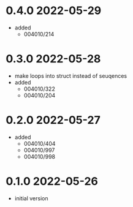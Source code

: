 # 0.4.0 2022-05-29

* added
  * 004010/214

# 0.3.0 2022-05-28

* make loops into struct instead of seuqences
* added
  * 004010/322
  * 004010/204

# 0.2.0 2022-05-27

* added
  * 004010/404
  * 004010/997
  * 004010/998

# 0.1.0 2022-05-26

* initial version